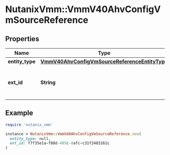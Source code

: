 # NutanixVmm::VmmV40AhvConfigVmSourceReference

## Properties

| Name | Type | Description | Notes |
| ---- | ---- | ----------- | ----- |
| **entity_type** | [**VmmV40AhvConfigVmSourceReferenceEntityType**](VmmV40AhvConfigVmSourceReferenceEntityType.md) |  | [optional] |
| **ext_id** | **String** | A globally unique identifier of a VM of type UUID. | [optional][readonly] |

## Example

```ruby
require 'nutanix_vmm'

instance = NutanixVmm::VmmV40AhvConfigVmSourceReference.new(
  entity_type: null,
  ext_id: f7f35e1a-f88d-405c-8afc-c31f2483161c
)
```

